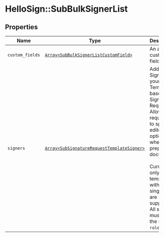 # HelloSign::SubBulkSignerList



## Properties

| Name | Type | Description | Notes |
| ---- | ---- | ----------- | ----- |
| `custom_fields` | [```Array<SubBulkSignerListCustomField>```](SubBulkSignerListCustomField.md) |  An array of custom field values.  |  |
| `signers` | [```Array<SubSignatureRequestTemplateSigner>```](SubSignatureRequestTemplateSigner.md) |  Add Signers to your Templated-based Signature Request. Allows the requester to specify editor options when a preparing a document.<br><br>Currently only templates with a single role are supported. All signers must have the same `role` value.  |  |

